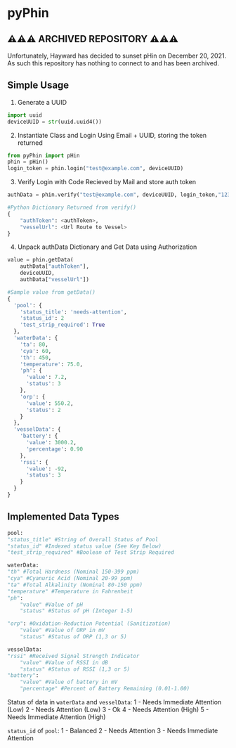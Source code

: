 


# pyPhin

## :warning::warning::warning: ARCHIVED REPOSITORY :warning::warning::warning:

Unfortunately, Hayward has decided to sunset pHin on December 20, 2021. As such this repository has nothing to connect to and has been archived.

## Simple Usage
1. Generate a UUID
```python
import uuid
deviceUUID = str(uuid.uuid4())
```
2. Instantiate Class and Login Using Email + UUID, storing the token returned
```python
from pyPhin import pHin
phin = pHin()
login_token = phin.login("test@example.com", deviceUUID)
```
3. Verify Login with Code Recieved by Mail and store auth token
```python
authData = phin.verify("test@example.com", deviceUUID, login_token,"123456")
```

```python
#Python Dictionary Returned from verify()
{
	"authToken": <authToken>,
	"vesselUrl": <Url Route to Vessel>
}
```

4. Unpack authData Dictionary and Get Data using Authorization
```python
value = phin.getData(
	authData["authToken"],
	deviceUUID,
	authData["vesselUrl"])
```
```python
#Sample value from getData()
{
  'pool': {
    'status_title': 'needs-attention',
    'status_id': 2
    'test_strip_required': True
  },
  'waterData': {
    'ta': 80,
    'cya': 60,
    'th': 450,
    'temperature': 75.0,
    'ph': {
      'value': 7.2,
      'status': 3
    },
    'orp': {
      'value': 550.2,
      'status': 2
    }
  },
  'vesselData': {
    'battery': {
      'value': 3000.2,
      'percentage': 0.90
    },
    'rssi': {
      'value': -92,
      'status': 3
    }
  }
}
```


## Implemented Data Types

```python
pool:
"status_title" #String of Overall Status of Pool
"status_id" #Indexed status value (See Key Below)
"test_strip_required" #Boolean of Test Strip Required

waterData:
"th" #Total Hardness (Nominal 150-399 ppm)
"cya" #Cyanuric Acid (Nominal 20-99 ppm)
"ta" #Total Alkalinity (Nominal 80-150 ppm)
"temperature" #Temperature in Fahrenheit
"ph":
	"value" #Value of pH
	"status" #Status of pH (Integer 1-5)

"orp": #Oxidation-Reduction Potential (Sanitization)
	"value" #Value of ORP in mV
	"status" #Status of ORP (1,3 or 5)

vesselData:
"rssi" #Received Signal Strength Indicator
	"value" #Value of RSSI in dB
	"status" #Status of RSSI (1,3 or 5)
"battery":
	"value" #Value of battery in mV
	"percentage" #Percent of Battery Remaining (0.01-1.00)
```
Status of data in `waterData` and `vesselData`:
1 - Needs Immediate Attention (Low)
2 - Needs Attention (Low)
3 - Ok
4 - Needs Attention (High)
5 - Needs Immediate Attention (High)

`status_id` of `pool`:
1 - Balanced
2 - Needs Attention
3 - Needs Immediate Attention
